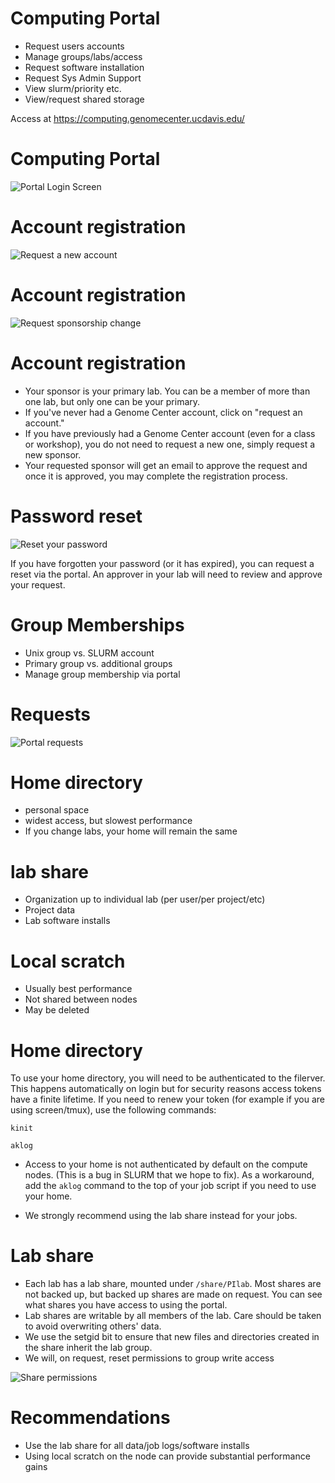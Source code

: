 
# Computing Portal

- Request users accounts
- Manage groups/labs/access
- Request software installation
- Request Sys Admin Support
- View slurm/priority etc.
- View/request shared storage

Access at https://computing.genomecenter.ucdavis.edu/

# Computing Portal

![Portal Login Screen](screenshots/portal_login.jpeg)

# Account registration

![Request a new account](screenshots/portal_account_request.jpeg)

# Account registration

![Request sponsorship change](screenshots/portal_sponsor_request.jpeg)

# Account registration

- Your sponsor is your primary lab.  You can be a member of more than one
  lab, but only one can be your primary.
- If you've never had a Genome Center account, click on "request an account."
- If you have previously had a Genome Center account (even for a class or 
  workshop), you do not need to request a new one, simply request a new 
  sponsor.
- Your requested sponsor will get an email to approve the request and once 
  it is approved, you may complete the registration process.

# Password reset

![Reset your password](screenshots/portal_password_request.jpeg)

If you have forgotten your password (or it has expired), you can request
a reset via the portal.  An approver in your lab will need to review and
approve your request.

# Group Memberships

- Unix group vs. SLURM account
- Primary group vs. additional groups
- Manage group membership via portal

# Requests

![Portal requests](screenshots/portal_request.jpeg)

# Home directory

- personal space 
- widest access, but slowest performance
- If you change labs, your home will remain the same

# lab share

- Organization up to individual lab (per user/per project/etc)
- Project data
- Lab software installs

# Local scratch

- Usually best performance
- Not shared between nodes
- May be deleted

# Home directory

To use your home directory, you will need to be authenticated to the
filerver.  This happens automatically on login but for security reasons
access tokens have a finite lifetime.  If you need to renew your token
(for example if you are using screen/tmux), use the following commands:

   `kinit`

   `aklog`

- Access to your home is not authenticated by default on the compute nodes.
(This is a bug in SLURM that we hope to fix).  As a workaround, add the
`aklog` command to the top of your job script if you need to use your home.

- We strongly recommend using the lab share instead for your jobs.

# Lab share

- Each lab has a lab share, mounted under `/share/PIlab`.  Most shares
are not backed up, but backed up shares are made on request.  You can see
what shares you have access to using the portal.
- Lab shares are writable by all members of the lab.  Care should be taken
to avoid overwriting others' data.
- We use the setgid bit to ensure that new files and directories created in
the share inherit the lab group.
- We will, on request, reset permissions to group write access

![Share permissions](screenshots/perms.png)

# Recommendations

- Use the lab share for all data/job logs/software installs
- Using local scratch on the node can provide substantial performance gains


